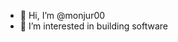 - 👋 Hi, I’m @monjur00
- 👀 I’m interested in building software 


<!---
monjur00/monjur00 is a ✨ special ✨ repository because its `README.md` (this file) appears on your GitHub profile.
You can click the Preview link to take a look at your changes.
--->
